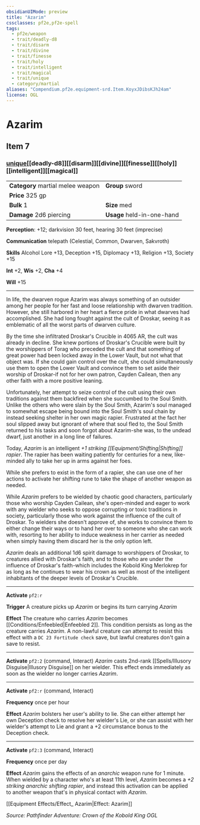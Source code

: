 ```yaml
---
obsidianUIMode: preview
title: "Azarim"
cssclasses: pf2e,pf2e-spell
tags:
  - pf2e/weapon
  - trait/deadly-d8
  - trait/disarm
  - trait/divine
  - trait/finesse
  - trait/holy
  - trait/intelligent
  - trait/magical
  - trait/unique
  - category/martial
aliases: "Compendium.pf2e.equipment-srd.Item.KoyxJDibsKJh24am"
license: OGL
---
```

# Azarim
## Item 7
### [unique](unique "Unique Rarity Trait")[[deadly-d8]][[disarm]][[divine]][[finesse]][[holy]][[intelligent]][[magical]]

|  |  |
| -- | -- |
| **Category** martial melee weapon | **Group** sword |
| **Price** 325 gp |  |
| **Bulk** 1 | **Size** med |
| **Damage** 2d6 piercing  | **Usage** held-in-one-hand |



**Perception**: +12; darkvision 30 feet, hearing 30 feet (imprecise)

**Communication** telepath (Celestial, Common, Dwarven, Sakvroth)

**Skills** Alcohol Lore +13, Deception +15, Diplomacy +13, Religion +13, Society +15

**Int** +2, **Wis** +2, **Cha** +4

**Will** +15

* * *

In life, the dwarven rogue Azarim was always something of an outsider among her people for her fast and loose relationship with dwarven tradition. However, she still harbored in her heart a fierce pride in what dwarves had accomplished. She had long fought against the cult of Droskar, seeing it as emblematic of all the worst parts of dwarven culture.

By the time she infiltrated Droskar's Crucible in 4065 AR, the cult was already in decline. She knew portions of Droskar's Crucible were built by the worshippers of Torag who preceded the cult and that something of great power had been locked away in the Lower Vault, but not what that object was. If she could gain control over the cult, she could simultaneously use them to open the Lower Vault and convince them to set aside their worship of Droskar-if not for her own patron, Cayden Cailean, then any other faith with a more positive leaning.

Unfortunately, her attempt to seize control of the cult using their own traditions against them backfired when she succumbed to the Soul Smith. Unlike the others who were slain by the Soul Smith, Azarim's soul managed to somewhat escape being bound into the Soul Smith's soul chain by instead seeking shelter in her own magic rapier. Frustrated at the fact her soul slipped away but ignorant of where that soul fled to, the Soul Smith returned to his tasks and soon forgot about Azarim-she was, to the undead dwarf, just another in a long line of failures.

Today, _Azarim_ is an intelligent _+1 striking [[Equipment/Shifting|Shifting]] rapier_. The rapier has been waiting patiently for centuries for a new, like-minded ally to take her up in arms against her foes.

While she prefers to exist in the form of a rapier, she can use one of her actions to activate her shifting rune to take the shape of another weapon as needed.

While _Azarim_ prefers to be wielded by chaotic good characters, particularly those who worship Cayden Cailean, she's open-minded and eager to work with any wielder who seeks to oppose corrupting or toxic traditions in society, particularly those who work against the influence of the cult of Droskar. To wielders she doesn't approve of, she works to convince them to either change their ways or to hand her over to someone who she can work with, resorting to her ability to induce weakness in her carrier as needed when simply having them discard her is the only option left.

_Azarim_ deals an additional 1d6 spirit damage to worshippers of Droskar, to creatures allied with Droskar's faith, and to those who are under the influence of Droskar's faith-which includes the Kobold King Merlokrep for as long as he continues to wear his crown as well as most of the intelligent inhabitants of the deeper levels of Droskar's Crucible.

* * *

**Activate** `pf2:r`

**Trigger** A creature picks up _Azarim_ or begins its turn carrying _Azarim_

**Effect** The creature who carries _Azarim_ becomes [[Conditions/Enfeebled|Enfeebled 2]]. This condition persists as long as the creature carries _Azarim_. A non-lawful creature can attempt to resist this effect with a `DC 23 Fortitude check` save, but lawful creatures don't gain a save to resist.

* * *

**Activate** `pf2:2` (command, Interact) _Azarim_ casts 2nd-rank [[Spells/Illusory Disguise|Illusory Disguise]] on her wielder. This effect ends immediately as soon as the wielder no longer carries _Azarim_.

* * *

**Activate** `pf2:r` (command, Interact)

**Frequency** once per hour

**Effect** _Azarim_ bolsters her user's ability to lie. She can either attempt her own Deception check to resolve her wielder's Lie, or she can assist with her wielder's attempt to Lie and grant a +2 circumstance bonus to the Deception check.

* * *

**Activate** `pf2:3` (command, Interact)

**Frequency** once per day

**Effect** _Azarim_ gains the effects of an _anarchic_ weapon rune for 1 minute. When wielded by a character who's at least 11th level, _Azarim_ becomes a _+2 striking anarchic shifting rapier_, and instead this activation can be applied to another weapon that's in physical contact with _Azarim_.

[[Equipment Effects/Effect_ Azarim|Effect: Azarim]]

*Source: Pathfinder Adventure: Crown of the Kobold King*
*OGL*